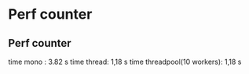 # Perf counter
## Perf counter

time mono : 3.82 s
time thread: 1,18 s
time threadpool(10 workers): 1,18 s







